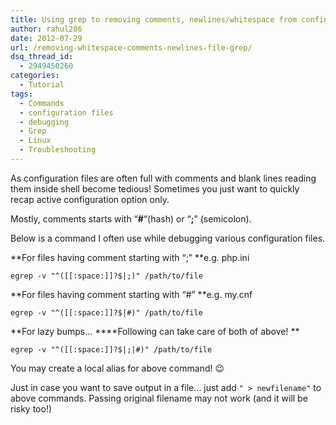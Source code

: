 ```yaml
---
title: Using grep to removing comments, newlines/whitespace from config files
author: rahul286
date: 2012-07-29
url: /removing-whitespace-comments-newlines-file-grep/
dsq_thread_id:
  - 2949450260
categories:
  - Tutorial
tags:
  - Commands
  - configuration files
  - debugging
  - Grep
  - Linux
  - Troubleshooting
---
```

As configuration files are often full with comments and blank lines reading them inside shell become tedious! Sometimes you just want to quickly recap active configuration option only.

Mostly, comments starts with &#8220;**#**&#8220;(hash) or &#8220;**;**&#8221; (semicolon).

Below is a command I often use while debugging various configuration files.

**For files having comment starting with &#8220;;&#8221; **e.g. php.ini

<pre><code class="no-highlight">egrep -v "^([[:space:]]?$|;)" /path/to/file</code></pre>

**For files having comment starting with &#8220;#&#8221; **e.g. my.cnf

<pre><code class="no-highlight">egrep -v "^([[:space:]]?$|#)" /path/to/file</code></pre>

**For lazy bumps&#8230; ****Following can take care of both of above! **

<pre><code class="no-highlight">egrep -v "^([[:space:]]?$|;|#)" /path/to/file</code></pre>

You may create a local alias for above command! 😉

Just in case you want to save output in a file&#8230; just add `" > newfilename"` to above commands. Passing original filename may not work (and it will be risky too!)
